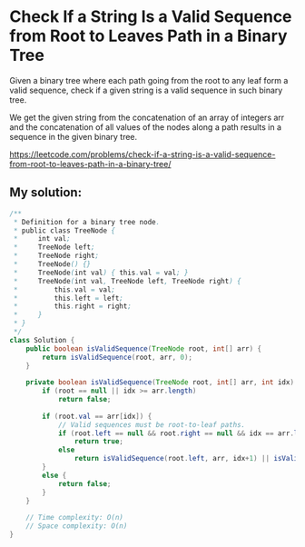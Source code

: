 # Check If a String Is a Valid Sequence from Root to Leaves Path in a Binary Tree

Given a binary tree where each path going from the root to any leaf form a valid sequence, check if a given string is a valid sequence in such binary tree. 

We get the given string from the concatenation of an array of integers arr and the concatenation of all values of the nodes along a path results in a sequence in the given binary tree.

https://leetcode.com/problems/check-if-a-string-is-a-valid-sequence-from-root-to-leaves-path-in-a-binary-tree/

## My solution:

```Java
/**
 * Definition for a binary tree node.
 * public class TreeNode {
 *     int val;
 *     TreeNode left;
 *     TreeNode right;
 *     TreeNode() {}
 *     TreeNode(int val) { this.val = val; }
 *     TreeNode(int val, TreeNode left, TreeNode right) {
 *         this.val = val;
 *         this.left = left;
 *         this.right = right;
 *     }
 * }
 */
class Solution {
    public boolean isValidSequence(TreeNode root, int[] arr) {
        return isValidSequence(root, arr, 0);
    }
    
    private boolean isValidSequence(TreeNode root, int[] arr, int idx) {
        if (root == null || idx >= arr.length)
            return false;
        
        if (root.val == arr[idx]) {
            // Valid sequences must be root-to-leaf paths.
            if (root.left == null && root.right == null && idx == arr.length-1)
                return true;
            else
                return isValidSequence(root.left, arr, idx+1) || isValidSequence(root.right, arr, idx+1);
        }
        else {
            return false;
        }
    }
    
    // Time complexity: O(n)
    // Space complexity: O(n)
}
```

